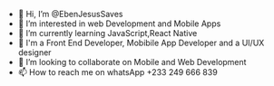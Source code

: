 - 👋 Hi, I’m @EbenJesusSaves
- 👀 I’m interested in web Development and Mobile Apps 
- 🌱 I’m currently learning JavaScript,React Native 
- 💛 I'm a Front End Developer, Mobibile App Developer and a UI/UX designer 
- 💞️ I’m looking to collaborate on Mobile and Web Development 
- 📫 How to reach me on whatsApp +233 249 666 839

<!---
EbenJesusSaves/EbenJesusSaves is a ✨ special ✨ repository because its `README.md` (this file) appears on your GitHub profile.
You can click the Preview link to take a look at your changes.
--->
